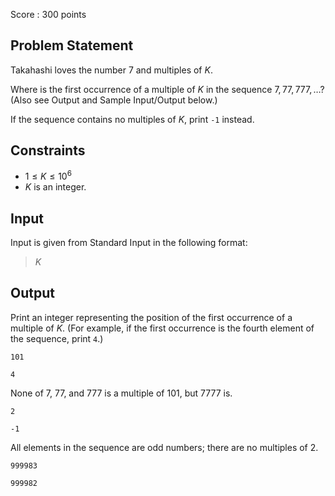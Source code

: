 Score : $300$ points

## Problem Statement

Takahashi loves the number $7$ and multiples of $K$.

Where is the first occurrence of a multiple of $K$ in the sequence $7,77,777,\ldots$? (Also see Output and Sample Input/Output below.)

If the sequence contains no multiples of $K$, print `-1` instead.

## Constraints

- $1 \leq K \leq 10^6$
- $K$ is an integer.

## Input

Input is given from Standard Input in the following format:

> $K$

## Output

Print an integer representing the position of the first occurrence of a multiple of $K$. (For example, if the first occurrence is the fourth element of the sequence, print `4`.)

```input1
101
```

```output1
4
```

None of $7$, $77$, and $777$ is a multiple of $101$, but $7777$ is.

```input2
2
```

```output2
-1
```

All elements in the sequence are odd numbers; there are no multiples of $2$.

```input3
999983
```

```output3
999982
```